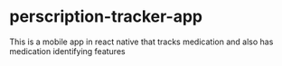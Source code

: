 # perscription-tracker-app
This is a mobile app in react native that tracks medication and also has medication identifying features
